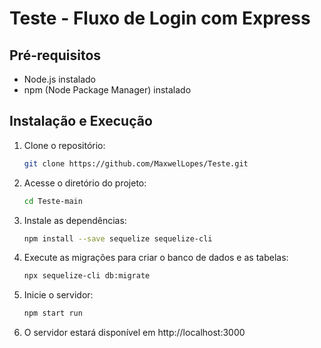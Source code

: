 # Teste - Fluxo de Login com Express

## Pré-requisitos

- Node.js instalado
- npm (Node Package Manager) instalado

## Instalação e Execução

1. Clone o repositório:
   ```bash
   git clone https://github.com/MaxwelLopes/Teste.git

2. Acesse o diretório do projeto:
    ```bash
   cd Teste-main

3. Instale as dependências:
   ```bash
   npm install --save sequelize sequelize-cli

4. Execute as migrações para criar o banco de dados e as tabelas: 
   ```bash
   npx sequelize-cli db:migrate

5. Inicie o servidor:
   ```bash
   npm start run

6. O servidor estará disponível em http://localhost:3000

